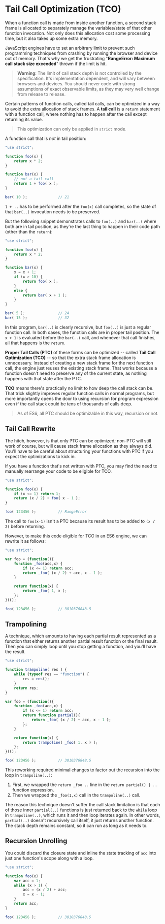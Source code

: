# Tail Call Optimization (TCO)
When a function call is made from inside another function, a second stack frame is allocated to separately manage the variables/state of that other function invocation. Not only does this allocation cost some processing time, but it also takes up some extra memory.

JavaScript engines have to set an arbitrary limit to prevent such programming techniques from crashing by running the browser and device out of memory. That's why we get the frustrating "__RangeError: Maximum call stack size exceeded__" thrown if the limit is hit.

> __Warning__: The limit of call stack depth is not controlled by the specification. It's implementation dependent, and will vary between browsers and devices. You should never code with strong assumptions of exact observable limits, as they may very well change from release to release.

Certain patterns of function calls, called tail calls, can be optimized in a way to avoid the extra allocation of stack frames. A __tail call__ is a `return` statement with a function call, where nothing has to happen after the call except returning its value.

> This optimization can only be applied in `strict` mode.

A function call that is _not_ in tail position:
```javascript
"use strict";

function foo(x) {
	return x * 2;
}

function bar(x) {
	// not a tail call
	return 1 + foo( x );
}

bar( 10 );				// 21
```
`1 + ..` has to be performed after the `foo(x)` call completes, so the state of that `bar(..)` invocation needs to be preserved.

But the following snippet demonstrates calls to `foo(..)` and `bar(..)` where both are in tail position, as they're the last thing to happen in their code path (other than the `return`):
```javascript
"use strict";

function foo(x) {
	return x * 2;
}

function bar(x) {
	x = x + 1;
	if (x > 10) {
		return foo( x );
	}
	else {
		return bar( x + 1 );
	}
}

bar( 5 );				// 24
bar( 15 );				// 32
```
In this program, `bar(..)` is clearly recursive, but `foo(..)` is just a regular function call. In both cases, the function calls are in proper tail position. The `x + 1` is evaluated before the `bar(..)` call, and whenever that call finishes, all that happens is the `return`.

__Proper Tail Calls (PTC)__ of these forms can be optimized -- called __Tail Call Optimization (TCO)__ -- so that the extra stack frame allocation is unnecessary. Instead of creating a new stack frame for the next function call, the engine just reuses the existing stack frame. That works because a function doesn't need to preserve any of the current state, as nothing happens with that state after the PTC.

__TCO__ means there's practically no limit to how deep the call stack can be. That trick slightly improves regular function calls in normal programs, but more importantly opens the door to using recursion for program expression even if the call stack could be tens of thousands of calls deep.

> As of ES6, all PTC should be optimizable in this way, recursion or not.

## Tail Call Rewrite
The hitch, however, is that only PTC can be optimized; non-PTC will still work of course, but will cause stack frame allocation as they always did. You'll have to be careful about structuring your functions with PTC if you expect the optimizations to kick in.

If you have a function that's not written with PTC, you may find the need to manually rearrange your code to be eligible for TCO.
```javascript
"use strict";

function foo(x) {
	if (x <= 1) return 1;
	return (x / 2) + foo( x - 1 );
}

foo( 123456 );			// RangeError
```
The call to `foo(x-1)` isn't a PTC because its result has to be added to `(x / 2)` before returning.

However, to make this code eligible for TCO in an ES6 engine, we can rewrite it as follows:
```javascript
"use strict";

var foo = (function(){
	function _foo(acc,x) {
		if (x <= 1) return acc;
		return _foo( (x / 2) + acc, x - 1 );
	}

	return function(x) {
		return _foo( 1, x );
	};
})();

foo( 123456 );			// 3810376848.5
```

## Trampolining
A technique, which amounts to having each partial result represented as a function that either returns another partial result function or the final result. Then you can simply loop until you stop getting a function, and you'll have the result.
```javascript
"use strict";

function trampoline( res ) {
	while (typeof res == "function") {
		res = res();
	}
	return res;
}

var foo = (function(){
	function _foo(acc,x) {
		if (x <= 1) return acc;
		return function partial(){
			return _foo( (x / 2) + acc, x - 1 );
		};
	}

	return function(x) {
		return trampoline( _foo( 1, x ) );
	};
})();

foo( 123456 );			// 3810376848.5
```
This reworking required minimal changes to factor out the recursion into the loop in `trampoline(..)`:
1. First, we wrapped the `return _foo ..` line in the `return partial() { ..` function expression.
2. Then we wrapped the `_foo(1,x)` call in the `trampoline(..)` call.

The reason this technique doesn't suffer the call stack limitation is that each of those inner `partial(..)` functions is just returned back to the `while` loop in `trampoline(..)`, which runs it and then loop iterates again. In other words, `partial(..)` doesn't recursively call itself, it just returns another function. The stack depth remains constant, so it can run as long as it needs to.

## Recursion Unrolling
You could discard the closure state and inline the state tracking of `acc` into just one function's scope along with a loop.
```javascript
"use strict";

function foo(x) {
	var acc = 1;
	while (x > 1) {
		acc = (x / 2) + acc;
		x = x - 1;
	}
	return acc;
}

foo( 123456 );			// 3810376848.5
```

